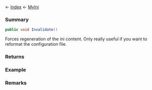 ← [Index](Api-Index) ← [MyIni](VRage.Game.ModAPI.Ingame.Utilities.MyIni)

### Summary

```csharp
public void Invalidate()
```

Forces regeneration of the ini content. Only really useful if you want to reformat the configuration file.

### Returns

### Example

### Remarks

